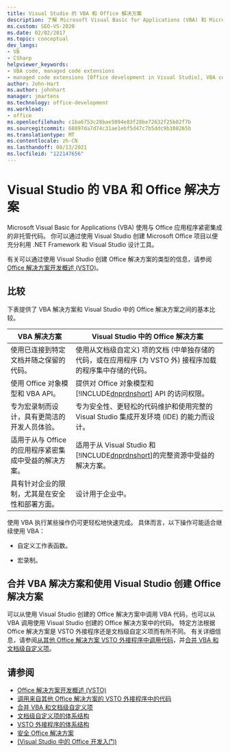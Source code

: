 ```yaml
---
title: Visual Studio 的 VBA 和 Office 解决方案
description: 了解 Microsoft Visual Basic for Applications (VBA) 和 Microsoft Office 解决方案在 Visual Studio 中的区别。
ms.custom: SEO-VS-2020
ms.date: 02/02/2017
ms.topic: conceptual
dev_langs:
- VB
- CSharp
helpviewer_keywords:
- VBA code, managed code extensions
- managed code extensions [Office development in Visual Studio], VBA compared to
author: John-Hart
ms.author: johnhart
manager: jmartens
ms.technology: office-development
ms.workload:
- office
ms.openlocfilehash: c1ba6753c28bae5094e83f28be72632f25b82f7b
ms.sourcegitcommit: 68897da7d74c31ae1ebf5d47c7b5ddc9b108265b
ms.translationtype: MT
ms.contentlocale: zh-CN
ms.lasthandoff: 08/13/2021
ms.locfileid: "122147656"
---
```

# <a name="vba-and-office-solutions-in-visual-studio-compared"></a>Visual Studio 的 VBA 和 Office 解决方案
  Microsoft Visual Basic for Applications (VBA) 使用与 Office 应用程序紧密集成的非托管代码。 你可以通过使用 Visual Studio 创建 Microsoft Office 项目以便充分利用 .NET Framework 和 Visual Studio 设计工具。

 有关可以通过使用 Visual Studio 创建 Office 解决方案的类型的信息，请参阅[Office 解决方案开发概述 &#40;VSTO&#41;](../vsto/office-solutions-development-overview-vsto.md)。

## <a name="comparison"></a>比较
 下表提供了 VBA 解决方案和 Visual Studio 中的 Office 解决方案之间的基本比较。

|VBA 解决方案|Visual Studio 中的 Office 解决方案|
|-------------------|---------------------------------------|
|使用已连接到特定文档并随之保留的代码。|使用从文档级自定义) 项的文档 (中单独存储的代码，或在应用程序 (为 VSTO 外) 接程序加载的程序集中存储的代码。|
|使用 Office 对象模型和 VBA API。|提供对 Office 对象模型和 [!INCLUDE[dnprdnshort](../sharepoint/includes/dnprdnshort-md.md)] API 的访问权限。|
|专为宏录制而设计，具有更简洁的开发人员体验。|专为安全性、更轻松的代码维护和使用完整的 Visual Studio 集成开发环境 (IDE) 的能力而设计。|
|适用于从与 Office 的应用程序紧密集成中受益的解决方案。|适用于从 Visual Studio 和 [!INCLUDE[dnprdnshort](../sharepoint/includes/dnprdnshort-md.md)]的完整资源中受益的解决方案。|
|具有针对企业的限制，尤其是在安全性和部署方面。|设计用于企业中。|

 使用 VBA 执行某些操作仍可更轻松地快速完成。 具体而言，以下操作可能适合继续使用 VBA：

- 自定义工作表函数。

- 宏录制。

## <a name="combine-vba-solutions-and-office-solutions-created-by-using-visual-studio"></a>合并 VBA 解决方案和使用 Visual Studio 创建 Office 解决方案
 可以从使用 Visual Studio 创建的 Office 解决方案中调用 VBA 代码，也可以从 VBA 调用使用 Visual Studio 创建的 Office 解决方案中的代码。 特定方法根据 Office 解决方案是 VSTO 外接程序还是文档级自定义项而有所不同。 有关详细信息，请参阅[从其他 Office 解决方案 VSTO 外接程序中调用代码](../vsto/calling-code-in-vsto-add-ins-from-other-office-solutions.md)，并[合并 VBA 和文档级自定义项](../vsto/combining-vba-and-document-level-customizations.md)。

## <a name="see-also"></a>请参阅
- [Office 解决方案开发概述 &#40;VSTO&#41;](../vsto/office-solutions-development-overview-vsto.md)
- [调用来自其他 Office 解决方案的 VSTO 外接程序中的代码](../vsto/calling-code-in-vsto-add-ins-from-other-office-solutions.md)
- [合并 VBA 和文档级自定义项](../vsto/combining-vba-and-document-level-customizations.md)
- [文档级自定义项的体系结构](../vsto/architecture-of-document-level-customizations.md)
- [VSTO 外接程序的体系结构](../vsto/architecture-of-vsto-add-ins.md)
- [安全 Office 解决方案](../vsto/securing-office-solutions.md)
- [&#40;Visual Studio 中的 Office 开发入门&#41;](../vsto/getting-started-office-development-in-visual-studio.md)
